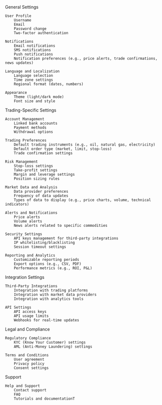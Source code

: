General Settings

    User Profile
        Username
        Email
        Password change
        Two-factor authentication

    Notifications
        Email notifications
        SMS notifications
        Push notifications
        Notification preferences (e.g., price alerts, trade confirmations, news updates)

    Language and Localization
        Language selection
        Time zone settings
        Regional format (dates, numbers)

    Appearance
        Theme (light/dark mode)
        Font size and style

Trading-Specific Settings

    Account Management
        Linked bank accounts
        Payment methods
        Withdrawal options

    Trading Preferences
        Default trading instruments (e.g., oil, natural gas, electricity)
        Default order type (market, limit, stop-loss)
        Trade confirmation settings

    Risk Management
        Stop-loss settings
        Take-profit settings
        Margin and leverage settings
        Position sizing rules

    Market Data and Analysis
        Data provider preferences
        Frequency of data updates
        Types of data to display (e.g., price charts, volume, technical indicators)

    Alerts and Notifications
        Price alerts
        Volume alerts
        News alerts related to specific commodities

    Security Settings
        API keys management for third-party integrations
        IP whitelisting/blacklisting
        Session timeout settings

    Reporting and Analytics
        Customizable reporting periods
        Export options (e.g., CSV, PDF)
        Performance metrics (e.g., ROI, P&L)

Integration Settings

    Third-Party Integrations
        Integration with trading platforms
        Integration with market data providers
        Integration with analytics tools

    API Settings
        API access keys
        API usage limits
        Webhooks for real-time updates

Legal and Compliance

    Regulatory Compliance
        KYC (Know Your Customer) settings
        AML (Anti-Money Laundering) settings

    Terms and Conditions
        User agreement
        Privacy policy
        Consent settings

Support

    Help and Support
        Contact support
        FAQ
        Tutorials and documentationT